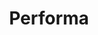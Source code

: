 ---
date:  ""
draft: false
title: "Performa"
weight: 14
parted:
    name: ""
    goal: "Parted 1"
    desc: "Memahami konsep dan prinsip dasar perpustakaan digital."
    icon: ""
tasker:
    name: ""
    goal: "Parted 1"
    desc: "Mencari konsep dan prinsip dasar perpustakaan digital."
    icon: ""
assign:
    name: ""
    goal: "Parted 1"
    desc: "Membuat konsep dan prinsip dasar perpustakaan digital."
    icon: ""
metadata:
    author: ""
description: "Memahami konsep dan prinsip dasar perpustakaan digital."
---
